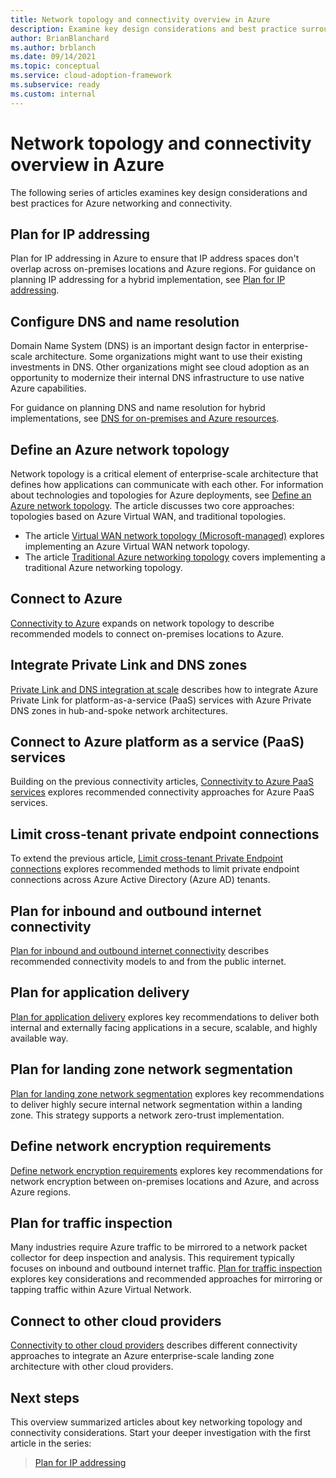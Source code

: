 ```yaml
---
title: Network topology and connectivity overview in Azure
description: Examine key design considerations and best practice surrounding networking and connectivity to, from, and within Microsoft Azure.
author: BrianBlanchard
ms.author: brblanch
ms.date: 09/14/2021
ms.topic: conceptual
ms.service: cloud-adoption-framework
ms.subservice: ready
ms.custom: internal
---
```


# Network topology and connectivity overview in Azure

The following series of articles examines key design considerations and best practices for Azure networking and connectivity.

## Plan for IP addressing

Plan for IP addressing in Azure to ensure that IP address spaces don't overlap across on-premises locations and Azure regions. For guidance on planning IP addressing for a hybrid implementation, see [Plan for IP addressing](../azure-best-practices/plan-for-ip-addressing.md).

## Configure DNS and name resolution

Domain Name System (DNS) is an important design factor in enterprise-scale architecture. Some organizations might want to use their existing investments in DNS. Other organizations might see cloud adoption as an opportunity to modernize their internal DNS infrastructure to use native Azure capabilities.

For guidance on planning DNS and name resolution for hybrid implementations, see [DNS for on-premises and Azure resources](../azure-best-practices/dns-for-on-premises-and-azure-resources.md).

## Define an Azure network topology

Network topology is a critical element of enterprise-scale architecture that defines how applications can communicate with each other. For information about technologies and topologies for Azure deployments, see [Define an Azure network topology](../azure-best-practices/define-an-azure-network-topology.md). The article discusses two core approaches: topologies based on Azure Virtual WAN, and traditional topologies.

- The article [Virtual WAN network topology (Microsoft-managed)](../azure-best-practices/virtual-wan-network-topology.md) explores implementing an Azure Virtual WAN network topology.
- The article [Traditional Azure networking topology](../azure-best-practices/traditional-azure-networking-topology.md) covers implementing a traditional Azure networking topology.

## Connect to Azure

[Connectivity to Azure](../azure-best-practices/connectivity-to-azure.md) expands on network topology to describe recommended models to connect on-premises locations to Azure.

## Integrate Private Link and DNS zones

[Private Link and DNS integration at scale](../azure-best-practices/private-link-and-dns-integration-at-scale.md) describes how to integrate Azure Private Link for platform-as-a-service (PaaS) services with Azure Private DNS zones in hub-and-spoke network architectures.

## Connect to Azure platform as a service (PaaS) services

Building on the previous connectivity articles, [Connectivity to Azure PaaS services](../azure-best-practices/connectivity-to-azure-paas-services.md) explores recommended connectivity approaches for Azure PaaS services.

## Limit cross-tenant private endpoint connections

To extend the previous article, [Limit cross-tenant Private Endpoint connections](../azure-best-practices/limit-cross-tenant-private-endpoint-connections.md) explores recommended methods to limit private endpoint connections across Azure Active Directory (Azure AD) tenants.

## Plan for inbound and outbound internet connectivity

[Plan for inbound and outbound internet connectivity](../azure-best-practices/plan-for-inbound-and-outbound-internet-connectivity.md) describes recommended connectivity models to and from the public internet.

## Plan for application delivery

[Plan for application delivery](../azure-best-practices/plan-for-app-delivery.md) explores key recommendations to deliver both internal and externally facing applications in a secure, scalable, and highly available way.

## Plan for landing zone network segmentation

[Plan for landing zone network segmentation](../azure-best-practices/plan-for-landing-zone-network-segmentation.md) explores key recommendations to deliver highly secure internal network segmentation within a landing zone. This strategy supports a network zero-trust implementation.

## Define network encryption requirements

[Define network encryption requirements](../azure-best-practices/define-network-encryption-requirements.md) explores key recommendations for network encryption between on-premises locations and Azure, and across Azure regions.

## Plan for traffic inspection

Many industries require Azure traffic to be mirrored to a network packet collector for deep inspection and analysis. This requirement typically focuses on inbound and outbound internet traffic. [Plan for traffic inspection](../azure-best-practices/plan-for-traffic-inspection.md) explores key considerations and recommended approaches for mirroring or tapping traffic within Azure Virtual Network.

## Connect to other cloud providers

[Connectivity to other cloud providers](../azure-best-practices/connectivity-to-other-providers.md) describes different connectivity approaches to integrate an Azure enterprise-scale landing zone architecture with other cloud providers.

## Next steps

This overview summarized articles about key networking topology and connectivity considerations. Start your deeper investigation with the first article in the series:


> [Plan for IP addressing](../azure-best-practices/plan-for-ip-addressing.md)
